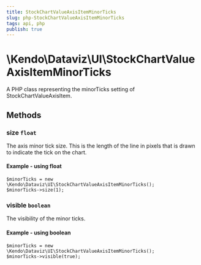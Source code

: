 ```yaml
---
title: StockChartValueAxisItemMinorTicks
slug: php-StockChartValueAxisItemMinorTicks
tags: api, php
publish: true
---
```


# \Kendo\Dataviz\UI\StockChartValueAxisItemMinorTicks

A PHP class representing the minorTicks setting of StockChartValueAxisItem.


## Methods

### size `float`

The axis minor tick size. This is the length of the line in pixels that is drawn to indicate the tick on the chart.


#### Example - using float
    $minorTicks = new \Kendo\Dataviz\UI\StockChartValueAxisItemMinorTicks();
    $minorTicks->size(1);

### visible `boolean`

The visibility of the minor ticks.


#### Example - using boolean
    $minorTicks = new \Kendo\Dataviz\UI\StockChartValueAxisItemMinorTicks();
    $minorTicks->visible(true);

